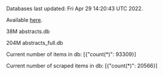 Databases last updated: Fri Apr 29 14:20:43 UTC 2022. 

Available [here](https://github.com/cbeauhilton/ash-db/releases).


38M	abstracts.db

204M	abstracts_full.db

Current number of items in db:
[{"count(*)": 93309}]

Current number of scraped items in db:
[{"count(*)": 20566}]
